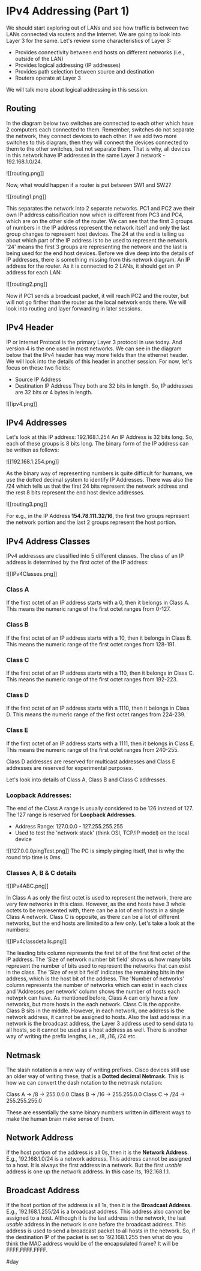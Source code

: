 # IPv4 Addressing (Part 1)
We should start exploring out of LANs and see how traffic is between two LANs connected via routers and the Internet. We are going to look into Layer 3 for the same. Let's review some characteristics of Layer 3: 

* Provides connectivity between end hosts on different networks (i.e., outside of the LAN)
* Provides logical addressing (IP addresses)
* Provides path selection between source and destination
* Routers operate at Layer 3

We will talk more about logical addressing in this session. 

## Routing
In the diagram below two switches are connected to each other which have 2 computers each connected to them. Remember, switches do not separate the network, they connect devices to each other. If we add two more switches to this diagram, then they will connect the devices connected to them to the other switches, but not separate them. That is why, all devices in this network have IP addresses in the same Layer 3 network - 192.168.1.0/24.

![[routing.png]]

Now, what would happen if a router is put between SW1 and SW2?

![[routing1.png]]

This separates the network into 2 separate networks. PC1 and PC2 ave their own IP address calssification now which is different from PC3 and PC4, which are on the other side of the router. We can see that the first 3 groups of numbers in the IP address represent the network itself and only the last group changes to represent host devices. The 24 at the end is telling us about which part of the IP address is to be used to represent the network. '24' means the first 3 groups are representing the network and the last is being used for the end host devices. Before we dive deep into the details of IP addresses, there is something missing from this network diagram. An IP address for the router. As it is connected to 2 LANs, it should get an IP address for each LAN:

![[routing2.png]]

Now if PC1 sends a broadcast packet, it will reach PC2 and the router, but will not go firther than the router as the local network ends there. We will look into routing and layer forwarding in later sessions. 

## IPv4 Header
IP or Internet Protocol is the primary Layer 3 protocol in use today. And version 4 is the one used in most networks. We can see in the diagram below that the IPv4 header has way more fields than the ethernet header. We will look into the details of this header in another session. For now, let's focus on these two fields: 
* Source IP Address
* Destination IP Address
They both are 32 bits in length. So, IP addresses are 32 bits or 4 bytes in length. 

![[ipv4.png]]

## IPv4 Addresses
Let's look at this IP address: 192.168.1.254
An IP Address is 32 bits long. So, each of these groups is 8 bits long. The binary form of the IP address can be written as follows:

![[192.168.1.254.png]]

As the binary way of representing numbers is quite difficult for humans, we use the dotted decimal system to identify IP Addresses. There was also the /24 which tells us that the first 24 bits represent the network address and the rest 8 bits represent the end host device addresses.

![[routing3.png]]

For e.g., in the IP Address **154.78.111.32/16**, the first two groups represent the network portion and the last 2 groups represent the host portion. 

## IPv4 Address Classes
IPv4 addresses are classified into 5 different classes. The class of an IP address is determined by the first octet of the IP address:

![[IPv4Classes.png]]

### Class A
If the first octet of an IP address starts with a 0, then it belongs in Class A. This means the numeric range of the first octet ranges from 0-127. 

### Class B
If the first octet of an IP address starts with a 10, then it belongs in Class B. This means the numeric range of the first octet ranges from 128-191.

### Class C
If the first octet of an IP address starts with a 110, then it belongs in Class C. This means the numeric range of the first octet ranges from 192-223.

### Class D
If the first octet of an IP address starts with a 1110, then it belongs in Class D. This means the numeric range of the first octet ranges from 224-239.

### Class E
If the first octet of an IP address starts with a 1111, then it belongs in Class E. This means the numeric range of the first octet ranges from 240-255.

Class D addresses are reserved for multicast addresses and Class E addresses are reserved for experimental purposes. 

Let's look into details of Class A, Class B and Class C addresses. 

### Loopback Addresses: 
The end of the Class A range is usually considered to be 126 instead of 127. The 127 range is reserved for **Loopback Addresses**. 
* Address Range: 127.0.0.0 - 127.255.255.255
* Used to test the 'network stack' (think OSI, TCP/IP model) on the local device

![[127.0.0.0pingTest.png]]
The PC is simply pinging itself, that is why the round trip time is 0ms. 

### Classes A, B & C details
![[IPv4ABC.png]]

In Class A as only the first octet is used to represent the network, there are very few networks in this class. However, as the end hosts have 3 whole octets to be represented with, there can be a lot of end hosts in a single Class A network.
Class C is opposite, as there can be a lot of different networks, but the end hosts are limited to a few only. Let's take a look at the numbers:

![[IPv4classdetails.png]]

The leading bits column represents the first bit of the first first octet of the IP address. The 'Size of network number bit field' shows us how many bits represent the number of bits used to represent the networks that can exist in the class. The 'Size of rest bit field' indicates the remaining bits in the address, which is the host bit of the address. The 'Number of networks' column represents the number of networks which can exist in each class and 'Addresses per network' column shows the number of hosts each netwprk can have. As mentioned before, Class A can only have a few networks, but more hosts in the each network. Class C is the opposite. Class B sits in the middle.
However, in each network, one address is the network address, it cannot be assigned to hosts. Also the last address in a network is the broadcast address, the Layer 3 address used to send data to all hosts, so it cannot be used as a host address as well. 
There is another way of writing the prefix lengths, i.e., /8, /16, /24 etc.

## Netmask
The slash notation is a new way of writing prefixes. Cisco devices still use an older way of writing these, that is a **Dotted decimal Netmask**. This is how we can convert the dash notation to the netmask notation: 

Class A -> /8 -> 255.0.0.0
Class B -> /16 -> 255.255.0.0
Class C -> /24 -> 255.255.255.0

These are essentially the same binary numbers written in different ways to make the human brain make sense of them.

## Network Address
If the host portion of the address is all 0s, then it is the **Network Address**. E.g., 192.168.1.0/24 is a network address. This address cannot be assigned to a host. It is always the first address in a network. But the first *usable* address is one up the network address. In this case its, 192.168.1.1.

## Broadcast Address
If the host portion of the address is all 1s, then it is the **Broadcast Address**. E.g., 192.168.1.255/24 is a broadcast address. This address also cannot be assigned to a host. Although it is the last address in the network, the lsat *usable* address in the network is one before the broadcast address. This address is used to send a broadcast packet to all hosts in the network. So, if the destination IP of the packet is set to 192.168.1.255 then what do you think the MAC address would be of the encapsulated frame?  It will be FFFF.FFFF.FFFF. 










#day 